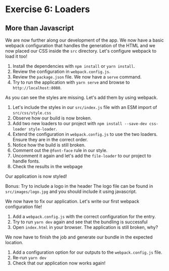 # Exercise 6: Loaders

## More than Javascript

We are now further along our development of the app. We now have a basic
webpack configuration that handles the generation of the HTML and we now placed
our CSS inside the `src` directory. Let's configure webpack to load it too!

1.  Install the dependencies with `npm install` or `yarn install`.
2.  Review the configuration in `webpack.config.js`.
3.  Review the `package.json` file. We now have a `serve` command.
4.  Try to run the application with `yarn serve` and browse to `http://localhost:8080`.

As you can see the styles are missing. Let's add them by using webpack.

1. Let's include the styles in our `src/index.js` file with an ESM import of `src/css/style.css`
2. Observe how our build is now broken.
3. Add two new loaders to our project with `npm install --save-dev css-loader style-loader`.
4. Extend the configuration in `webpack.config.js` to use the two loaders.
   Ensure they are in the correct order.
5. Notice how the build is still broken.
6. Comment out the `@font-face` rule in our style.
7. Uncomment it again and let's add the `file-loader` to our project to handle fonts.
8. Check the results in the webpage

Our application is now styled!

Bonus: Try to include a logo in the header
The logo file can be found in `src/images/logo.jpg` and you should include it using javascript.

We now have to fix our application. Let's write our first webpack configuration file!

1.  Add a `webpack.config.js` with the correct configuration for the entry.
2.  Try to run `yarn dev` again and see that the bundling is successful
3.  Open `index.html` in your browser. The application is still broken, why?

We now have to finish the job and generate our bundle in the expected location.

1.  Add a configuration option for our outputs to the `webpack.config.js` file.
2.  Re-run `yarn dev`
3.  Check that our application now works again!
